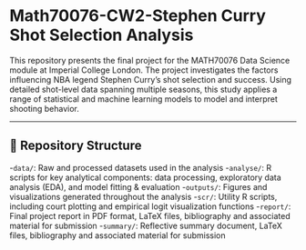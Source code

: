 # Math70076-CW2-Stephen Curry Shot Selection Analysis

This repository presents the final project for the MATH70076 Data Science module at Imperial College London. The project investigates the factors influencing NBA legend Stephen Curry’s shot selection and success. Using detailed shot-level data spanning multiple seasons, this study applies a range of statistical and machine learning models to model and interpret shooting behavior.

---

## 📁 Repository Structure

-`data/`: Raw and processed datasets used in the analysis
-`analyse/`: R scripts for key analytical components: data processing, exploratory data analysis (EDA), and model fitting & evaluation
-`outputs/`: Figures and visualizations generated throughout the analysis
-`scr/`: Utility R scripts, including court plotting and empirical logit visualization functions
-`report/`: Final project report in PDF format, LaTeX files, bibliography and associated material for submission
-`summary/`: Reflective summary document, LaTeX files, bibliography and associated material for submission
